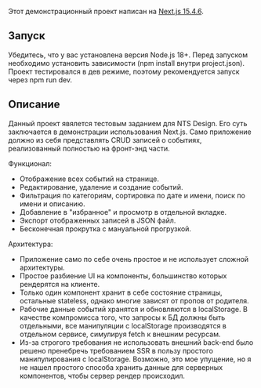Этот демонстрационный проект написан на [Next.js 15.4.6](https://nextjs.org).

## Запуск

Убедитесь, что у вас установлена версия Node.js 18+. Перед запуском необходимо установить зависимости (npm install внутри project.json). Проект тестировался в дев режиме, поэтому рекомендуется запуск через npm run dev.

## Описание

Данный проект явялется тестовым заданием для NTS Design. Его суть заключается в демонстрации использования Next.js. Само приложение должно из себя представлять CRUD записей о событиях, реализованный полностью на фронт-энд части.

Функционал:
- Отображение всех событий на странице.
- Редактирование, удаление и создание событий.
- Фильтрация по категориям, сортировка по дате и имени, поиск по имени и описанию.
- Добавление в "избранное" и просмотр в отдельной вкладке.
- Экспорт отображенных записей в JSON файл.
- Бесконечная прокрутка с мануальной прогрузкой.

Архитектура:
- Приложение само по себе очень простое и не использует сложной архитектуры.
- Простое разбиение UI на компоненты, большинство которых рендерятся на клиенте.
- Только один компонент хранит в себе состояние страницы, остальные stateless, однако многие зависят от пропов от родителя.
- Рабочие данные событий хранятся и обновляются в localStorage. В качестве компромисса того, что запросы к БД должны быть отдельными, все манипуляции с localStorage производятся в отдельном сервисе, симулируя fetch к внешним ресурсам.
- Из-за строгого требования не использовать внешний back-end было решено пренебречь требованием SSR в пользу простого манипулирования с localStorage. Возможно, это мое упущение, но я не нашел простого способа хранить данные для серверных компонентов, чтобы сервер рендер происходил.
